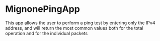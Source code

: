 # MignonePingApp

This app allows the user to perform a ping test by entering only the IPv4 address, and will return the most common 
values both for the total operation and for the individual packets
